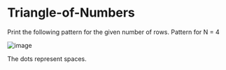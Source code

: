 # Triangle-of-Numbers

Print the following pattern for the given number of rows.
Pattern for N = 4

![image](https://user-images.githubusercontent.com/70943079/205020886-b39307c5-84cf-465b-8c6a-6608bca6e974.png)

The dots represent spaces.
